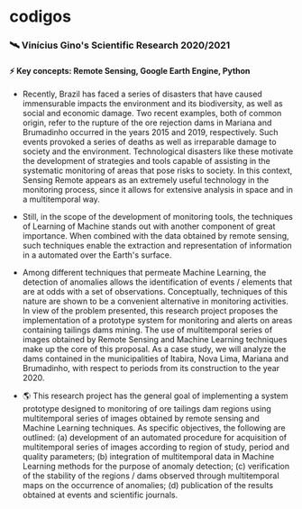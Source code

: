 # codigos

### 🛰 Vinícius Gino's Scientific Research 2020/2021

#### ⚡ Key concepts: Remote Sensing, Google Earth Engine, Python

- Recently, Brazil has faced a series of disasters that have caused immensurable impacts the environment and its biodiversity, as well as social and economic damage. Two recent examples, both of common origin, refer to the rupture of the ore rejection dams in Mariana and Brumadinho occurred in the years 2015 and 2019, respectively. Such events provoked a series of deaths as well as irreparable damage to society and the environment. Technological disasters like these motivate the development of strategies and tools capable of assisting in the systematic monitoring of areas that pose risks to society. In this context, Sensing
Remote appears as an extremely useful technology in the monitoring process, since it allows for extensive analysis in space and in a multitemporal way.

- Still, in the scope of the development of monitoring tools, the techniques of Learning of
Machine stands out with another component of great importance. When combined with the data obtained
by remote sensing, such techniques enable the extraction and representation of information in a
automated over the Earth's surface.

- Among different techniques that permeate Machine Learning, the detection of anomalies allows the identification of events / elements that are at odds with a set of observations. Conceptually,
techniques of this nature are shown to be a convenient alternative in monitoring activities.
In view of the problem presented, this research project proposes the implementation of a prototype
system for monitoring and alerts on areas containing tailings dams mining. The use of multitemporal series of images obtained by Remote Sensing and Machine Learning techniques make up the core of this proposal. As a case study, we will analyze the dams contained in the municipalities of Itabira, Nova Lima, Mariana and Brumadinho, with respect to periods from its construction to the year 2020.

- 🌎 This research project has the general goal of implementing a system prototype designed to
monitoring of ore tailings dam regions using multitemporal series of images obtained by remote sensing and Machine Learning techniques. As specific objectives, the following are outlined: (a) development of an automated procedure for acquisition of multitemporal series of images according to region of study, period and quality parameters; (b) integration of multitemporal data in Machine Learning methods for the purpose of anomaly detection; (c) verification of the stability of the regions / dams observed through multitemporal maps on the occurrence of anomalies; (d) publication of the results obtained at events and scientific journals.
